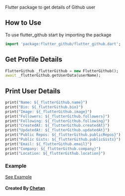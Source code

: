Flutter package to get details of Github user
## How to Use
To use flutter_github start by importing the package
``` dart
import 'package:flutter_github/flutter_github.dart';
```
## Get Profile Details
``` dart
FlutterGithub _flutterGithub = new FlutterGithub();
await _flutterGithub.getUserData(userName);
```
## Print User Details
```dart 
print("Name: ${_flutterGithub.name}")
print("Bio: ${_flutterGithub.bio}")
print("Image: ${_flutterGithub.image}")
print("Followers: ${_flutterGithub.followers}")
print("Following: ${_flutterGithub.following}")
print("CreatedAt: ${_flutterGithub.createdAt}")
print("UpdatedAt: ${_flutterGithub.updatedAt}")
print("Public Repos: ${_flutterGithub.publicRepos}")
print("Public Gists: ${_flutterGithub.publicGists}")
print("Email: ${_flutterGithub.email}")
print("Company: ${_flutterGithub.company}")
print("Location: ${_flutterGithub.location}")

```
### Example
[See Example](https://pub.dev/packages/flutter_github/example)

#### Created By [Chetan](https://github.com/csj5483)